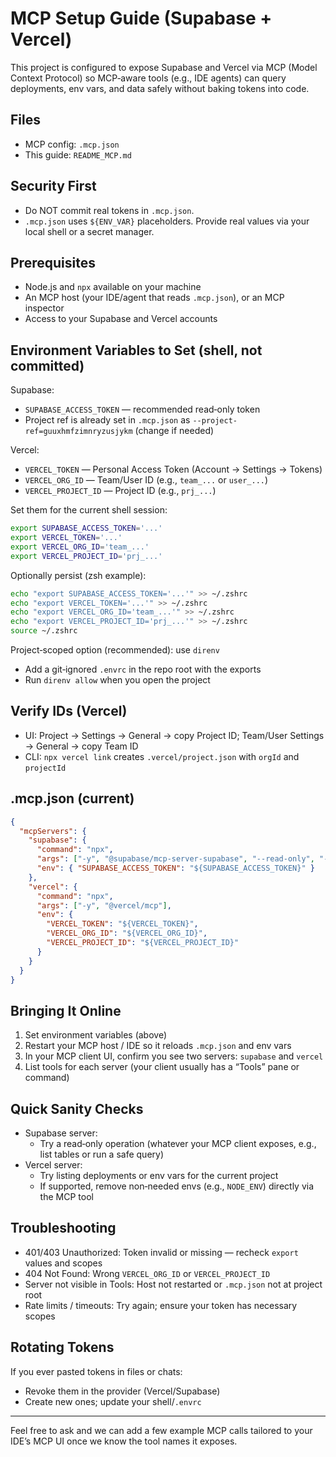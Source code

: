 # MCP Setup Guide (Supabase + Vercel)

This project is configured to expose Supabase and Vercel via MCP (Model Context Protocol) so MCP‑aware tools (e.g., IDE agents) can query deployments, env vars, and data safely without baking tokens into code.

## Files
- MCP config: `.mcp.json`
- This guide: `README_MCP.md`

## Security First
- Do NOT commit real tokens in `.mcp.json`.
- `.mcp.json` uses `${ENV_VAR}` placeholders. Provide real values via your local shell or a secret manager.

## Prerequisites
- Node.js and `npx` available on your machine
- An MCP host (your IDE/agent that reads `.mcp.json`), or an MCP inspector
- Access to your Supabase and Vercel accounts

## Environment Variables to Set (shell, not committed)

Supabase:
- `SUPABASE_ACCESS_TOKEN` — recommended read‑only token
- Project ref is already set in `.mcp.json` as `--project-ref=guuxhmfzimnryzusjykm` (change if needed)

Vercel:
- `VERCEL_TOKEN` — Personal Access Token (Account → Settings → Tokens)
- `VERCEL_ORG_ID` — Team/User ID (e.g., `team_...` or `user_...`)
- `VERCEL_PROJECT_ID` — Project ID (e.g., `prj_...`)

Set them for the current shell session:

```sh
export SUPABASE_ACCESS_TOKEN='...'
export VERCEL_TOKEN='...'
export VERCEL_ORG_ID='team_...'
export VERCEL_PROJECT_ID='prj_...'
```

Optionally persist (zsh example):

```sh
echo "export SUPABASE_ACCESS_TOKEN='...'" >> ~/.zshrc
echo "export VERCEL_TOKEN='...'" >> ~/.zshrc
echo "export VERCEL_ORG_ID='team_...'" >> ~/.zshrc
echo "export VERCEL_PROJECT_ID='prj_...'" >> ~/.zshrc
source ~/.zshrc
```

Project‑scoped option (recommended): use `direnv`
- Add a git‑ignored `.envrc` in the repo root with the exports
- Run `direnv allow` when you open the project

## Verify IDs (Vercel)
- UI: Project → Settings → General → copy Project ID; Team/User Settings → General → copy Team ID
- CLI: `npx vercel link` creates `.vercel/project.json` with `orgId` and `projectId`

## .mcp.json (current)

```json
{
  "mcpServers": {
    "supabase": {
      "command": "npx",
      "args": ["-y", "@supabase/mcp-server-supabase", "--read-only", "--project-ref=guuxhmfzimnryzusjykm"],
      "env": { "SUPABASE_ACCESS_TOKEN": "${SUPABASE_ACCESS_TOKEN}" }
    },
    "vercel": {
      "command": "npx",
      "args": ["-y", "@vercel/mcp"],
      "env": {
        "VERCEL_TOKEN": "${VERCEL_TOKEN}",
        "VERCEL_ORG_ID": "${VERCEL_ORG_ID}",
        "VERCEL_PROJECT_ID": "${VERCEL_PROJECT_ID}"
      }
    }
  }
}
```

## Bringing It Online
1) Set environment variables (above)
2) Restart your MCP host / IDE so it reloads `.mcp.json` and env vars
3) In your MCP client UI, confirm you see two servers: `supabase` and `vercel`
4) List tools for each server (your client usually has a “Tools” pane or command)

## Quick Sanity Checks
- Supabase server:
  - Try a read‑only operation (whatever your MCP client exposes, e.g., list tables or run a safe query)
- Vercel server:
  - Try listing deployments or env vars for the current project
  - If supported, remove non‑needed envs (e.g., `NODE_ENV`) directly via the MCP tool

## Troubleshooting
- 401/403 Unauthorized: Token invalid or missing — recheck `export` values and scopes
- 404 Not Found: Wrong `VERCEL_ORG_ID` or `VERCEL_PROJECT_ID`
- Server not visible in Tools: Host not restarted or `.mcp.json` not at project root
- Rate limits / timeouts: Try again; ensure your token has necessary scopes

## Rotating Tokens
If you ever pasted tokens in files or chats:
- Revoke them in the provider (Vercel/Supabase)
- Create new ones; update your shell/`.envrc`

---
Feel free to ask and we can add a few example MCP calls tailored to your IDE’s MCP UI once we know the tool names it exposes.

